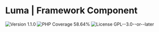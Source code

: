 # Luma | Framework Component

<div>
<!-- Version Badge -->
<img src="https://img.shields.io/badge/Version-1.1.0-blue" alt="Version 1.1.0">
<!-- PHP Coverage Badge -->
<img src="https://img.shields.io/badge/PHP Coverage-58.64%25-red" alt="PHP Coverage 58.64%">
<!-- License Badge -->
<img src="https://img.shields.io/badge/License-GPL--3.0--or--later-34ad9b" alt="License GPL--3.0--or--later">
</div>